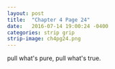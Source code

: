 ```yaml
---
layout: post
title:  "Chapter 4 Page 24"
date:   2016-07-14 19:00:24 -0400
categories: strip grip
strip-image: ch4pg24.png
---
```

pull what's pure, pull what's true.   
